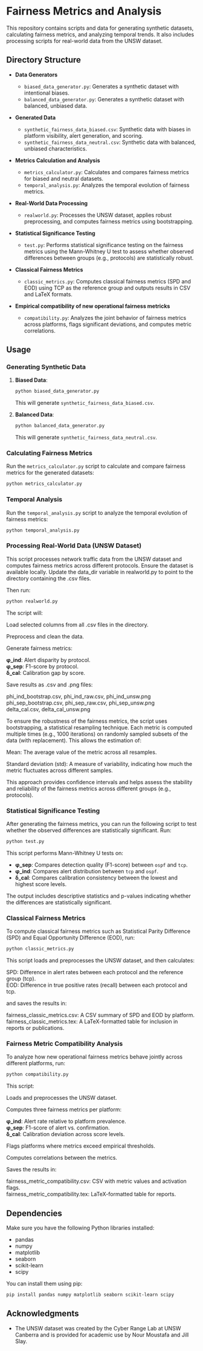# Fairness Metrics and Analysis

This repository contains scripts and data for generating synthetic datasets, calculating fairness metrics, and analyzing temporal trends. It also includes processing scripts for real-world data from the UNSW dataset.

## Directory Structure

- **Data Generators**
  - `biased_data_generator.py`: Generates a synthetic dataset with intentional biases.
  - `balanced_data_generator.py`: Generates a synthetic dataset with balanced, unbiased data.

- **Generated Data**
  - `synthetic_fairness_data_biased.csv`: Synthetic data with biases in platform visibility, alert generation, and scoring.
  - `synthetic_fairness_data_neutral.csv`: Synthetic data with balanced, unbiased characteristics.

- **Metrics Calculation and Analysis**
  - `metrics_calculator.py`: Calculates and compares fairness metrics for biased and neutral datasets.
  - `temporal_analysis.py`: Analyzes the temporal evolution of fairness metrics.

- **Real-World Data Processing**
  - `realworld.py`: Processes the UNSW dataset, applies robust preprocessing, and computes fairness metrics using bootstrapping.
 
- **Statistical Significance Testing**
  - `test.py`: Performs statistical significance testing on the fairness metrics using the Mann-Whitney U test to assess whether observed differences between groups (e.g., protocols) are statistically robust.
 
- **Classical Fairness Metrics**
  - `classic_metrics.py`: Computes classical fairness metrics (SPD and EOD) using TCP as the reference group and outputs results in CSV and LaTeX formats.
 
- **Empirical compatibility of new operational fairness metricks**
  - `compatibility.py`: Analyzes the joint behavior of fairness metrics across platforms, flags significant deviations, and computes metric correlations.

## Usage

### Generating Synthetic Data

1. **Biased Data**:
   ```bash
   python biased_data_generator.py
   ```
   This will generate `synthetic_fairness_data_biased.csv`.

2. **Balanced Data**:
   ```bash
   python balanced_data_generator.py
   ```
   This will generate `synthetic_fairness_data_neutral.csv`.

### Calculating Fairness Metrics

Run the `metrics_calculator.py` script to calculate and compare fairness metrics for the generated datasets:
```bash
python metrics_calculator.py
```

### Temporal Analysis

Run the `temporal_analysis.py` script to analyze the temporal evolution of fairness metrics:
```bash
python temporal_analysis.py
```

### Processing Real-World Data (UNSW Dataset)
This script processes network traffic data from the UNSW dataset and computes fairness metrics across different protocols. Ensure the dataset is available locally. Update the data_dir variable in realworld.py to point to the directory containing the .csv files.

Then run:
```bash
python realworld.py
```

The script will:

Load selected columns from all .csv files in the directory.

Preprocess and clean the data.

Generate fairness metrics:

**φ_ind**: Alert disparity by protocol.  
**φ_sep**: F1-score by protocol.  
**δ_cal**: Calibration gap by score.  

Save results as .csv and .png files:

phi_ind_bootstrap.csv, phi_ind_raw.csv, phi_ind_unsw.png  
phi_sep_bootstrap.csv, phi_sep_raw.csv, phi_sep_unsw.png  
delta_cal.csv, delta_cal_unsw.png

To ensure the robustness of the fairness metrics, the script uses bootstrapping, a statistical resampling technique. Each metric is computed multiple times (e.g., 1000 iterations) on randomly sampled subsets of the data (with replacement). This allows the estimation of:

Mean: The average value of the metric across all resamples.

Standard deviation (std): A measure of variability, indicating how much the metric fluctuates across different samples.

This approach provides confidence intervals and helps assess the stability and reliability of the fairness metrics across different groups (e.g., protocols).


### Statistical Significance Testing
After generating the fairness metrics, you can run the following script to test whether the observed differences are statistically significant. Run:

```bash
python test.py
```
This script performs Mann-Whitney U tests on:

- **φ_sep**: Compares detection quality (F1-score) between `ospf` and `tcp`.  
- **φ_ind**: Compares alert distribution between `tcp` and `ospf`.  
- **δ_cal**: Compares calibration consistency between the lowest and highest score levels.  

The output includes descriptive statistics and p-values indicating whether the differences are statistically significant.


### Classical Fairness Metrics
To compute classical fairness metrics such as Statistical Parity Difference (SPD) and Equal Opportunity Difference (EOD), run:

```bash
python classic_metrics.py
```
This script loads and preprocesses the UNSW dataset, and then calculates:

SPD: Difference in alert rates between each protocol and the reference group (tcp).  
EOD: Difference in true positive rates (recall) between each protocol and tcp.  

and saves the results in:

fairness_classic_metrics.csv: A CSV summary of SPD and EOD by platform.  
fairness_classic_metrics.tex: A LaTeX-formatted table for inclusion in reports or publications.

### Fairness Metric Compatibility Analysis
To analyze how new operational fairness metrics behave jointly across different platforms, run:

```bash
python compatibility.py
```
This script:

Loads and preprocesses the UNSW dataset.

Computes three fairness metrics per platform:

**φ_ind**: Alert rate relative to platform prevalence.  
**φ_sep**: F1-score of alert vs. confirmation.  
**δ_cal**: Calibration deviation across score levels.  

Flags platforms where metrics exceed empirical thresholds.

Computes correlations between the metrics.

Saves the results in:

fairness_metric_compatibility.csv: CSV with metric values and activation flags.  
fairness_metric_compatibility.tex: LaTeX-formatted table for reports.

## Dependencies

Make sure you have the following Python libraries installed:
- pandas
- numpy
- matplotlib
- seaborn
- scikit-learn
- scipy

You can install them using pip:
```bash
pip install pandas numpy matplotlib seaborn scikit-learn scipy
```

## Acknowledgments

- The UNSW dataset was created by the Cyber Range Lab at UNSW Canberra and is provided for academic use by Nour Moustafa and Jill Slay.
